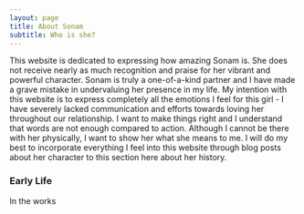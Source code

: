 ```yaml
---
layout: page
title: About Sonam
subtitle: Who is she?
---
```


This website is dedicated to expressing how amazing Sonam is. She does not receive nearly as much recognition and praise for her vibrant and powerful character. Sonam is truly a one-of-a-kind partner and I have made a grave mistake in undervaluing her presence in my life. My intention with this website is to express completely all the emotions I feel for this girl - I have severely lacked communication and efforts towards loving her throughout our relationship. I want to make things right and I understand that words are not enough compared to action. Although I cannot be there with her physically, I want to show her what she means to me. I will do my best to incorporate everything I feel into this website through blog posts about her character to this section here about her history.  

### Early Life
In the works
